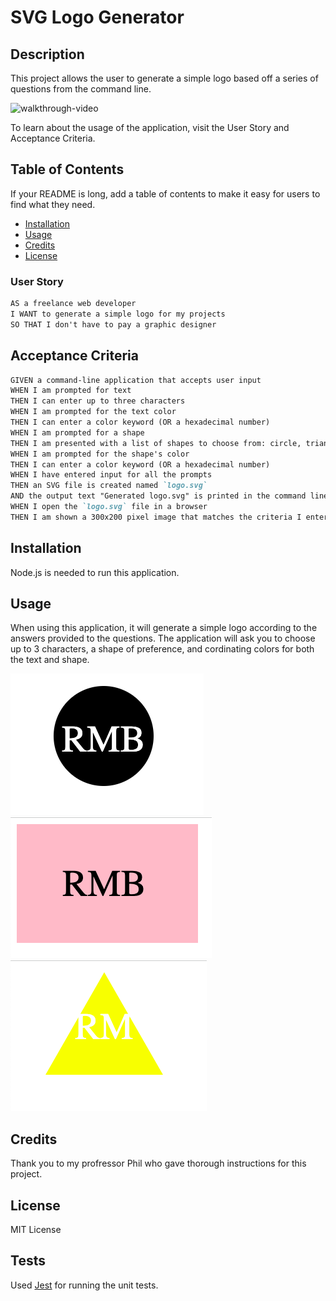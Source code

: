 # SVG Logo Generator

## Description

This project allows the user to generate a simple logo based off a series of questions from the command line. 

![walkthrough-video](/examples/images/gif-video.gif)

To learn about the usage of the application, visit the User Story and Acceptance Criteria.

## Table of Contents

If your README is long, add a table of contents to make it easy for users to find what they need.

- [Installation](#installation)
- [Usage](#usage)
- [Credits](#credits)
- [License](#license)


### User Story

```md
AS a freelance web developer
I WANT to generate a simple logo for my projects
SO THAT I don't have to pay a graphic designer
```

## Acceptance Criteria

```md
GIVEN a command-line application that accepts user input
WHEN I am prompted for text
THEN I can enter up to three characters
WHEN I am prompted for the text color
THEN I can enter a color keyword (OR a hexadecimal number)
WHEN I am prompted for a shape
THEN I am presented with a list of shapes to choose from: circle, triangle, and square
WHEN I am prompted for the shape's color
THEN I can enter a color keyword (OR a hexadecimal number)
WHEN I have entered input for all the prompts
THEN an SVG file is created named `logo.svg`
AND the output text "Generated logo.svg" is printed in the command line
WHEN I open the `logo.svg` file in a browser
THEN I am shown a 300x200 pixel image that matches the criteria I entered
```

## Installation

Node.js is needed to run this application.

## Usage

When using this application, it will generate a simple logo according to the answers provided to the questions. 
The application will ask you to choose up to 3 characters, a shape of preference, and cordinating colors for both the text and shape.

![black-and-white-logo](/examples/images/black-circle.png)
![black-and-pink-logo](/examples/images/pink-square.png)
![yellow-logo](/examples/images/yellow-triangle.png)

## Credits

Thank you to my profressor Phil who gave thorough instructions for this project. 

## License

MIT License


## Tests
Used [Jest](https://www.npmjs.com/package/jest) for running the unit tests.